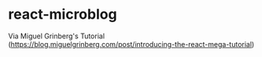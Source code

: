 # react-microblog
Via Miguel Grinberg's Tutorial (https://blog.miguelgrinberg.com/post/introducing-the-react-mega-tutorial)
